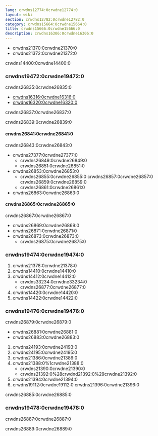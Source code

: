```yaml
---
lang: crwdns12774:0crwdne12774:0
layout: wiki
section: crwdns12782:0crwdne12782:0
category: crwdns15664:0crwdne15664:0
title: crwdns15666:0crwdne15666:0
description: crwdns16306:0crwdne16306:0
---
```


- crwdns21370:0crwdne21370:0
- crwdns21372:0crwdne21372:0

crwdns14400:0crwdne14400:0

### crwdns19472:0crwdne19472:0
crwdns26835:0crwdne26835:0
- [crwdns16316:0crwdne16316:0](crwdns16314:0crwdne16314:0)
- [crwdns16320:0crwdne16320:0](crwdns16318:0crwdne16318:0)

crwdns26837:0crwdne26837:0

crwdns26839:0crwdne26839:0
#### crwdns26841:0crwdne26841:0
crwdns26843:0crwdne26843:0
- crwdns27377:0crwdne27377:0
  - crwdns26849:0crwdne26849:0
  - crwdns26851:0crwdne26851:0
- crwdns26853:0crwdne26853:0
  - crwdns26855:0crwdne26855:0 crwdns26857:0crwdne26857:0 crwdns26859:0crwdne26859:0
  - crwdns26861:0crwdne26861:0
- crwdns26863:0crwdne26863:0

#### crwdns26865:0crwdne26865:0
crwdns26867:0crwdne26867:0
- crwdns26869:0crwdne26869:0
- crwdns26871:0crwdne26871:0
- crwdns26873:0crwdne26873:0
  - crwdns26875:0crwdne26875:0

### crwdns19474:0crwdne19474:0
1. crwdns21378:0crwdne21378:0
1. crwdns14410:0crwdne14410:0
1. crwdns14412:0crwdne14412:0
   - crwdns33234:0crwdne33234:0
   - crwdns26877:0crwdne26877:0
1. crwdns14420:0crwdne14420:0
1. crwdns14422:0crwdne14422:0

### crwdns19476:0crwdne19476:0
crwdns26879:0crwdne26879:0

- crwdns26881:0crwdne26881:0
- crwdns26883:0crwdne26883:0

1. crwdns24193:0crwdne24193:0
1. crwdns24195:0crwdne24195:0
1. crwdns21386:0crwdne21386:0
1. crwdns21388:0%1crwdne21388:0
   - crwdns21390:0crwdne21390:0
   - crwdns21392:0%28crwdnd21392:0%29crwdne21392:0
1. crwdns21394:0crwdne21394:0
1. crwdns19112:0crwdne19112:0 crwdns21396:0crwdne21396:0

crwdns26885:0crwdne26885:0

### crwdns19478:0crwdne19478:0
crwdns26887:0crwdne26887:0

crwdns26889:0crwdne26889:0
